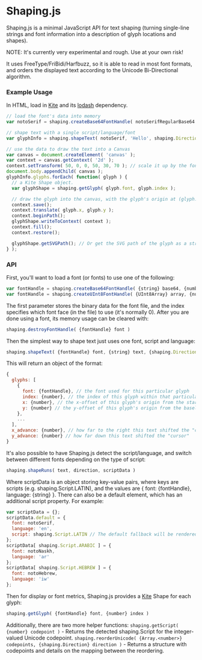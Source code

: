 Shaping.js
==========

Shaping.js is a minimal JavaScript API for text shaping (turning single-line strings and font information into a description of glyph locations and shapes).

NOTE: It's currently very experimental and rough. Use at your own risk!

It uses FreeType/FriBidi/Harfbuzz, so it is able to read in most font formats, and orders the displayed text according to the Unicode Bi-Directional algorithm.

### Example Usage

In HTML, load in [Kite](https://github.com/phetsims/kite) and its [lodash](https://lodash.com/) dependency.

```js
// load the font's data into memory
var notoSerif = shaping.createBase64FontHandle( notoSerifRegularBase64 );

// shape text with a single script/language/font
var glyphInfo = shaping.shapeText( notoSerif, 'Hello', shaping.Direction.LTR, shaping.Script.LATIN, 'en' );

// use the data to draw the text into a Canvas
var canvas = document.createElement( 'canvas' );
var context = canvas.getContext( '2d' );
context.setTransform( 50, 0, 0, 50, 30, 70 ); // scale it up by the font size (50px)
document.body.appendChild( canvas );
glyphInfo.glyphs.forEach( function( glyph ) {
  // a Kite Shape object.
  var glyphShape = shaping.getGlyph( glyph.font, glyph.index );

  // draw the glyph into the canvas, with the glyph's origin at (glyph.x, glyph.y)
  context.save();
  context.translate( glyph.x, glyph.y );
  context.beginPath();
  glyphShape.writeToContext( context );
  context.fill();
  context.restore();

  glyphShape.getSVGPath(); // Or get the SVG path of the glyph as a string, which can be used with SVG
} );
```

### API

First, you'll want to load a font (or fonts) to use one of the following:
```js
var fontHandle = shaping.createBase64FontHandle( {string} base64, {number} index )
var fontHandle = shaping.createUInt8FontHandle( {UInt8Array} array, {number} index )
```
The first parameter stores the binary data for the font file, and the index specifies which font face (in the file) to use (it's normally 0).
After you are done using a font, its memory usage can be cleared with:
```js
shaping.destroyFontHandle( {fontHandle} font )
```

Then the simplest way to shape text just uses one font, script and language:
```js
shaping.shapeText( {fontHandle} font, {string} text, {shaping.Direction} direction, {shaping.Script} script, {string} language )
```

This will return an object of the format:
```js
{
  glyphs: [
    {
      font: {fontHandle}, // the font used for this particular glyph
      index: {number}, // the index of this glyph within that particular font
      x: {number}, // the x-offset of this glyph's origin from the start of the text
      y: {number} // the y-offset of this glyph's origin from the baseline
    },
    ...
  ],
  x_advance: {number}, // how far to the right this text shifted the "cursor"
  y_advance: {number} // how far down this text shifted the "cursor"
}
```

It's also possible to have Shaping.js detect the script/language, and switch between different fonts depending on the type of script:
```js
shaping.shapeRuns( text, direction, scriptData )
```
Where scriptData is an object storing key-value pairs, where keys are scripts (e.g. shaping.Script.LATIN), and the values
are { font: {fontHandle}, language: {string} }. There can also be a default element, which has an additional script
property. For example:
```js
var scriptData = {};
scriptData.default = {
  font: notoSerif,
  language: 'en',
  script: shaping.Script.LATIN // The default fallback will be rendered with this script
};
scriptData[ shaping.Script.ARABIC ] = {
  font: notoNaskh,
  language: 'ar'
};
scriptData[ shaping.Script.HEBREW ] = {
  font: notoHebrew,
  language: 'iw'
};
```

Then for display or font metrics, Shaping.js provides a [Kite](https://github.com/phetsims/kite) Shape for each glyph:
```js
shaping.getGlyph( {fontHandle} font, {number} index )
```

Additionally, there are two more helper functions:
```shaping.getScript( {number} codepoint )``` - Returns the detected shaping.Script for the integer-valued Unicode codepoint.
```shaping.reorderUnicode( {Array.<number>} codepoints, {shaping.Direction} direction )``` - Returns a structure with codepoints and details on the mapping between the reordering.
